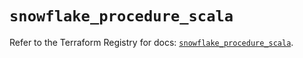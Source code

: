 # `snowflake_procedure_scala`

Refer to the Terraform Registry for docs: [`snowflake_procedure_scala`](https://registry.terraform.io/providers/snowflakedb/snowflake/2.8.0/docs/resources/procedure_scala).

